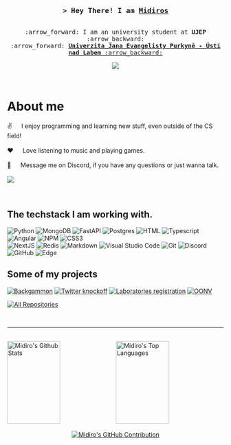 <!--
<a href="https://komarev.com/ghpvc/?username=Midiros">
  <img align="right" src="https://komarev.com/ghpvc/?username=Midiros&color=7F3FBF&label=Visitors&style=flat" alt="Profile visitor" />
</a>
-->

<!-- Intro  -->
<h3 align="center">
        <samp>&gt; Hey There! I am
                <b><a target="_blank" href="https://github.com/Midiros">Midiros</a></b>
        </samp>
</h3>


<p align="center"> 
  <samp>
    <br>
     :arrow_forward: I am an university student at <b>UJEP</b> :arrow_backward: 
    <br>
     :arrow_forward: <b><a target="_blank" href="https://www.ujep.cz/en/"> Univerzita Jana Evangelisty Purkyně - Ústí nad Labem</b> :arrow_backward:
    <br>
  </samp>
</p>

<p align="center">
<!--  <a href="https://linkedin.com/in/midiros" target="_blank">
  <img src="https://img.shields.io/badge/LinkedIn-0077B5?style=for-the-badge&logo=linkedin&logoColor=white" alt="midiros"/>
 </a> -->
 <!-- <a href="https://twitter.com/midiros" target="_blank">
  <img src="https://img.shields.io/badge/Twitter-1DA1F2?style=for-the-badge&logo=twitter&logoColor=white" />
 </a> -->
 
 <!-- <a href="https://instagram.com/_alsiam" target="_blank">
  <img src="https://img.shields.io/badge/Instagram-fe4164?style=for-the-badge&logo=instagram&logoColor=white" alt="midiros" />
 </a> -->

 <a href="https://github.com/Midiros">
		<img src="https://readme-typing-svg.herokuapp.com?font=Consolas&color=7F3FBF&pause=1000&random=true&lines=Computer%20Science%20Student;Don't+wish+it+were+easier%2C+wish+you+were+better.;I+used+to+be+an+adventurer+like+you%2C+until+I+took+an+arrow+to+the+knee.;Music+Enthusiast;Awful+gamer;Sarcastic+prick;Avid+moviegoer;Science+isn't+about+why!+It%E2%80%99s+about+why+not!;Praise+the+sun!;The+cake+is+a+lie;Always%20learning%20new%20things&center=true&width=800&height=60">
</a>
</p>

<br/>

<!-- About Section -->
 # About me

 
<p size="20px">
 ✌️ &emsp; I enjoy programming and learning new stuff, even outside of the CS field! <br/><br/>
 ❤️ &emsp; Love listening to music and playing games.<br/><br/>
 <!-- 📧 &emsp; add email in the future?: <br/><br/>-->
 💬 &emsp; Message me on Discord, if you have any questions or just wanna talk.<br><br/>
 <img src="https://dcbadge.vercel.app/api/shield/327920583423688714" />
</p>

<br/>

## The techstack I am working with.

![Python](https://img.shields.io/badge/python-3670A0?style=for-the-badge&logo=python&logoColor=ffdd54)
![MongoDB](https://img.shields.io/badge/MongoDB-4EA94B?style=for-the-badge&logo=mongodb&logoColor=white)
![FastAPI](https://img.shields.io/badge/FastAPI-005571?style=for-the-badge&logo=fastapi)
![Postgres](https://img.shields.io/badge/postgres-%23316192.svg?style=for-the-badge&logo=postgresql&logoColor=white)
![HTML](https://img.shields.io/badge/HTML5-E34F26?style=for-the-badge&logo=html5&logoColor=white)
![Typescript](https://img.shields.io/badge/Typescript-007acc?style=for-the-badge&labelColor=black&logo=typescript&logoColor=007acc)
![Angular](https://img.shields.io/badge/angular-%23DD0031.svg?style=for-the-badge&logo=angular&logoColor=white)
![NPM](https://img.shields.io/badge/NPM-%23CB3837.svg?style=for-the-badge&logo=npm&logoColor=white)
![CSS3](https://img.shields.io/badge/CSS3-1572B6?style=for-the-badge&logo=css3&logoColor=white)
<br/>
![NextJS](https://img.shields.io/badge/next.js-000000?style=for-the-badge&logo=nextdotjs&logoColor=white)
![Redis](https://img.shields.io/badge/Redis-DC382D?style=for-the-badge&logo=redis&logoColor=white)
![Markdown](https://img.shields.io/badge/Markdown-000000?style=for-the-badge&logo=markdown&logoColor=white)
![Visual Studio Code](https://img.shields.io/badge/Visual%20Studio%20Code-0078d7.svg?style=for-the-badge&logo=visual-studio-code&logoColor=white)
![Git](https://img.shields.io/badge/Git-F05032?style=for-the-badge&logo=git&logoColor=white)
![Discord](https://img.shields.io/badge/Discord-%235865F2.svg?style=for-the-badge&logo=discord&logoColor=white)
![GitHub](https://img.shields.io/badge/github-%23121011.svg?style=for-the-badge&logo=github&logoColor=white)
![Edge](https://img.shields.io/badge/Edge-0078D7?style=for-the-badge&logo=Microsoft-edge&logoColor=white)
<br/>

## Some of my projects
[![Backgammon](https://github-readme-stats.vercel.app/api/pin/?username=Midiros&repo=Backgammon&border_color=7F3FBF&bg_color=0D1117&title_color=C9D1D9&text_color=8B949E&icon_color=7F3FBF)](https://github.com/Midiros/Backgammon)
[![Twitter knockoff](https://github-readme-stats.vercel.app/api/pin/?username=DanielRiha8906&repo=NSQL_Tweeter&border_color=7F3FBF&bg_color=0D1117&title_color=C9D1D9&text_color=8B949E&icon_color=7F3FBF)](https://github.com/DanielRiha8906/NSQL_Tweeter)
[![Laboratories registration](https://github-readme-stats.vercel.app/api/pin/?username=KopyTKG&repo=Laborky&border_color=7F3FBF&bg_color=0D1117&title_color=C9D1D9&text_color=8B949E&icon_color=7F3FBF)](https://github.com/KopyTKG/Laborky)
[![OONV](https://github-readme-stats.vercel.app/api/pin/?username=Midiros&repo=OONV_MangaDB&border_color=7F3FBF&bg_color=0D1117&title_color=C9D1D9&text_color=8B949E&icon_color=7F3FBF)](https://github.com/Midiros/OONV_MangaDB)

<p align="left">
  <a href="https://github.com/Midiros?tab=repositories" target="_blank"><img alt="All Repositories" title="All Repositories" src="https://img.shields.io/badge/-All%20Repos-7F3FBF?style=for-the-badge&logo=koding&logoColor=white&background=7F3FBF"/></a>
</p>

<br/>
<hr/>
<br/>

<!--
<p align="center">
  <a href="https://github.com/Midiros">
    <img src="https://github-readme-streak-stats.herokuapp.com/?user=Midiros&theme=radical&border=7F3FBF&background=0D1117" alt="Midiro's GitHub streak"/>
  </a>
</p>
-->


<a> 
    <a href="https://github.com/Midiros"><img alt="Midiro's Github Stats" src="https://denvercoder1-github-readme-stats.vercel.app/api?username=Midiros&show_icons=true&count_private=true&theme=react&border_color=7F3FBF&bg_color=0D1117&title_color=F85D7F&icon_color=F8D866" height="192px" width="49.5%"/></a>
  <a href="https://github.com/Midiros"><img alt="Midiro's Top Languages" src="https://denvercoder1-github-readme-stats.vercel.app/api/top-langs/?username=Midiros&langs_count=8&layout=compact&theme=react&border_color=7F3FBF&bg_color=0D1117&title_color=F85D7F&icon_color=F8D866" height="192px" width="49.5%"/></a>
  <br/>
</a>

<p align="center">
  <a href="https://github.com/Midiros">
    <img src="https://github-profile-summary-cards.vercel.app/api/cards/profile-details?username=Midiros&theme=radical" alt="Midiro's GitHub Contribution"/>
  </a>
</p>

<!-- ![Midiro's Graph](https://github-readme-activity-graph.vercel.app/graph?username=Midiros&custom_title=Midiro's%20GitHub%20Activity%20Graph&bg_color=0D1117&color=7F3FBF&line=7F3FBF&point=7F3FBF&hide_border=true&area_color=FFFFFF&title_color=FFFFFF&area=true) -->
